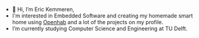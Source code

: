- 👋 Hi, I’m Eric Kemmeren,
- I'm interested in Embedded Software and creating my homemade smart home using [Openhab](https://www.openhab.org/) and a lot of the projects on my profile.
- I’m currently studying Computer Science and Engineering at TU Delft.
